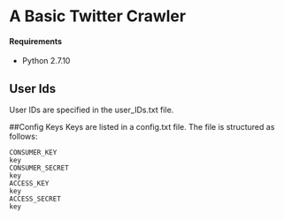 # A Basic Twitter Crawler

#### Requirements
* Python 2.7.10

## User Ids
User IDs are specified in the user_IDs.txt file.

##Config Keys
Keys are listed in a config.txt file. The file is structured as follows:
```
CONSUMER_KEY
key
CONSUMER_SECRET
key
ACCESS_KEY
key
ACCESS_SECRET
key
```
